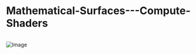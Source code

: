 # Mathematical-Surfaces---Compute-Shaders

<p align="center">
  <img ![Image](https://github.com/user-attachments/assets/29c3f472-bf15-4969-868c-3e0108c2b612)>
</p>

![Image](https://github.com/user-attachments/assets/29c3f472-bf15-4969-868c-3e0108c2b612)
